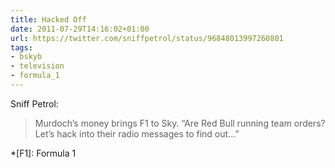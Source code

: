 ```yaml
---
title: Hacked Off
date: 2011-07-29T14:16:02+01:00
url: https://twitter.com/sniffpetrol/status/96848013997260801
tags:
- bskyb
- television
- formula_1
---
```

Sniff Petrol:

> Murdoch’s money brings F1 to Sky. “Are Red Bull running team orders? Let’s hack into their radio messages to find out…”

*[F1]: Formula 1
